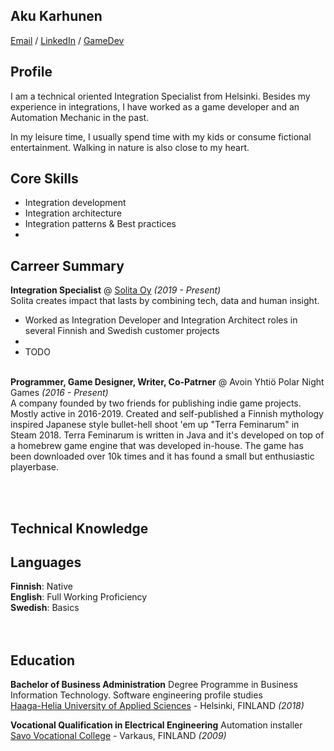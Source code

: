 ## Aku Karhunen

[Email](mailto:karhunenaku@gmail..com) / [LinkedIn](https://www.linkedin.com/in/aku-karhunen/) / [GameDev](https://store.steampowered.com/app/796380/Terra_Feminarum/)

## Profile
I am a technical oriented Integration Specialist from Helsinki. Besides my experience in
integrations, I have worked as a game developer and an Automation Mechanic in the
past. 

<!--- TODO: What makes me exited about working on integrations and software development in general? --->

In my leisure time, I usually spend time with my kids or consume fictional entertainment.
Walking in nature is also close to my heart.

## Core Skills
  - Integration development
  - Integration architecture
  - Integration patterns & Best practices
  - 

## Carreer Summary

**Integration Specialist** @ [Solita Oy](https://www.solita.fi/) _(2019 - Present)_ <br>
Solita creates impact that lasts by combining tech, data and human insight.
  - Worked as Integration Developer and Integration Architect roles in several Finnish and Swedish customer projects
  - 
  - TODO
<br><br>

**Programmer, Game Designer, Writer, Co-Patrner** @ Avoin Yhtiö Polar Night Games _(2016 - Present)_ <br>
A company founded by two friends for publishing indie game projects. Mostly active in 2016-2019. Created and self-published a Finnish mythology inspired Japanese style bullet-hell shoot 'em up "Terra Feminarum" in Steam 2018. Terra Feminarum is written in Java and it's developed on top of a homebrew game engine that was developed in-house. The game has been downloaded over 10k times and it has found a small but enthusiastic playerbase. 


<br><br>


## Technical Knowledge

## Languages

**Finnish**: Native <br>
**English**: Full Working Proficiency <br>
**Swedish**: Basics <br>
<br><br>

## Education

**Bachelor of Business Administration** Degree Programme in Business Information Technology. Software engineering profile studies<br>
[Haaga-Helia University of Applied Sciences](https://www.haaga-helia.fi/en) - Helsinki, FINLAND _(2018)_ <br>

**Vocational Qualification in Electrical Engineering** Automation installer<br>
[Savo Vocational College](https://sakky.fi/en) - Varkaus, FINLAND _(2009)_
